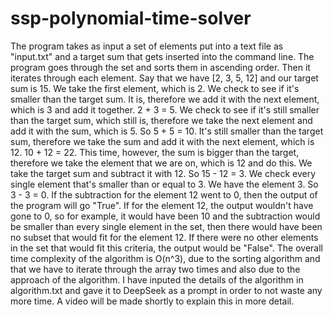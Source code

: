 # ssp-polynomial-time-solver
The program takes as input a set of elements put into a text file as "input.txt" and a target sum that gets inserted into the command line. The program goes through the set and sorts them in ascending order. Then it iterates through each element. Say that we have [2, 3, 5, 12] and our target sum is 15. We take the first element, which is 2. We check to see if it's smaller than the target sum. It is, therefore we add it with the next element, which is 3 and add it together. 2 + 3 = 5. We check to see if it's still smaller than the target sum, which still is, therefore we take the next element and add it with the sum, which is 5. So 5 + 5 = 10. It's still smaller than the target sum, therefore we take the sum and add it with the next element, which is 12. 10 + 12 = 22. This time, however, the sum is bigger than the target, therefore we take the element that we are on, which is 12 and do this. We take the target sum and subtract it with 12. So 15 - 12 = 3. We check every single element that's smaller than or equal to 3. We have the element 3. So 3 - 3 = 0. If the subtraction for the element 12 went to 0, then the output of the program will go "True". If for the element 12, the output wouldn't have gone to 0, so for example, it would have been 10 and the subtraction would be smaller than every single element in the set, then there would have been no subset that would fit for the element 12. If there were no other elements in the set that would fit this criteria, the output would be "False". The overall time complexity of the algorithm is O(n^3), due to the sorting algorithm and that we have to iterate through the array two times and also due to the approach of the algorithm. I have inputed the details of the algorithm in algorithm.txt and gave it to DeepSeek as a prompt in order to not waste any more time.
A video will be made shortly to explain this in more detail.
